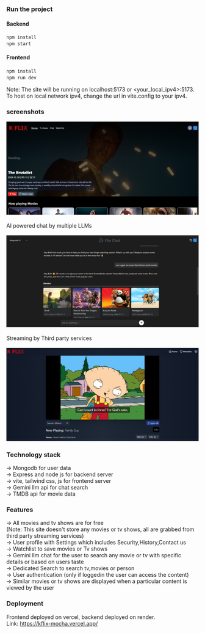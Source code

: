 ### Run the project
#### Backend
```sh
npm install
npm start
```
#### Frontend
```sh
npm install
npm run dev
```
Note: The site will be running on localhost:5173 or <your_local_ipv4>:5173.
To host on local network ipv4, change the url in vite.config to your ipv4.

### screenshots

![Homescreen](/homepage2.png)
<br><br>
AI powered chat by multiple LLMs
<br><br>
![chat page2](/chatf1.png)
<br><br>
Streaming by Third party services
<br><br>
![watch page](/watchpagetv1.png)
<br>

### Technology stack
-> Mongodb for user data <br>
-> Express and node js for backend server <br>
-> vite, tailwind css, js for frontend server <br>
-> Gemini llm api for chat search <br>
-> TMDB api for movie data <br>

### Features
-> All movies and tv shows are for free <br>
(Note: This site doesn't store any movies or tv shows, all are grabbed from third party streaming services)<br>
-> User profile with Settings which includes Security,History,Contact us <br>
-> Watchlist to save movies or Tv shows <br>
-> Gemini llm chat for the user to search any movie or tv with specific details or based on users taste <br>
-> Dedicated Search to search tv,movies or person <br>
-> User authentication (only if loggedin the user can access the content) <br>
-> Similar movies or tv shows are displayed when a particular content is viewed by the user <br>

### Deployment 
Frontend deployed on vercel, backend deployed on render. <br>
Link: https://kflix-mocha.vercel.app/